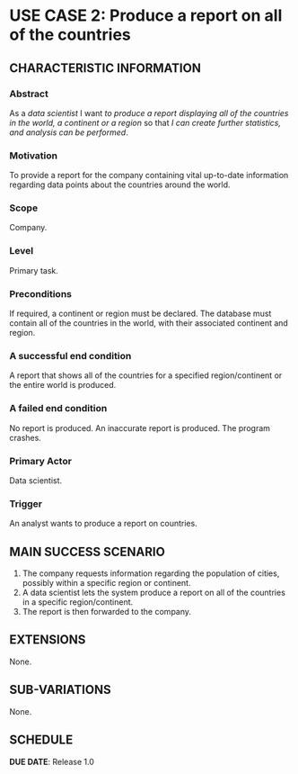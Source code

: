 
# USE CASE 2: Produce a report on all of the countries

## CHARACTERISTIC INFORMATION

### Abstract

As a *data scientist* I want *to produce a report displaying all of the countries in the world, a continent or a region* so that *I can create further statistics, and analysis can be performed*.

### Motivation
To provide a report for the company containing vital up-to-date information regarding data points about the countries around the world.

### Scope

Company.

### Level

Primary task.

### Preconditions

If required, a continent or region must be declared. The database must contain all of the countries in the world, with their associated continent and region.

### A successful end condition

A report that shows all of the countries for a specified region/continent or the entire world is produced.

### A failed end condition

No report is produced. An inaccurate report is produced. The program crashes.

### Primary Actor

Data scientist.

### Trigger

An analyst wants to produce a report on countries.

## MAIN SUCCESS SCENARIO

1. The company requests information regarding the population of cities, possibly within a specific region or continent.
2. A data scientist lets the system produce a report on all of the countries in a specific region/continent.
3. The report is then forwarded to the company.

## EXTENSIONS

None.

## SUB-VARIATIONS

None.

## SCHEDULE

**DUE DATE**: Release 1.0
